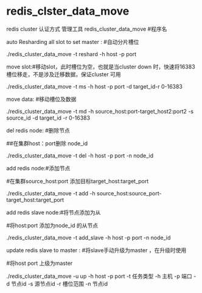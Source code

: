 # redis_clster_data_move
redis cluster 认证方式 管理工具
redis_cluster_data_move #程序名

auto Resharding all slot to set master : #自动分片槽位

./redis_cluster_data_move -t reshard -h host -p port

move slot:#移动slot，此时槽位为空，也就是当cluster down 时，快速将16383槽位移走，不是涉及迁移数据，保证cluster 可用

./redis_cluster_data_move -t ms -h host -p port -d target_id-r 0-16383

move data: #移动槽位及数据

./redis_cluster_data_move -t md -h source_host:port-target_host2:port2 -s source_id -d target_id -r 0-16383


del redis node: #删除节点

##在集群host：port删除 node_id

./redis_cluster_data_move -t del -h host -p port -n  node_id 

add redis node:#添加节点

#在集群source_host:port 添加目标target_host:target_port

./redis_cluster_data_move -t add -h source_host:source_port-target_host:target_port 

add redis slave node:#将节点添加为从

#将host:port 添加为node_id 的从节点

./redis_cluster_data_move -t add_slave -h host -p port -n node_id 

update redis slave to master : #将slave手动升级为master ，在升级时使用

#将host port 上级为master

./redis_cluster_data_move -u up  -h host -p port 
-t     任务类型
-h     主机
-p     端口
-d     节点id
-s     源节点id
-r     槽位范围
-n     节点id
